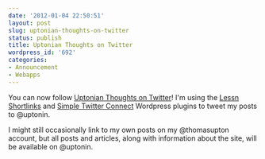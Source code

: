 ```yaml
---
date: '2012-01-04 22:50:51'
layout: post
slug: uptonian-thoughts-on-twitter
status: publish
title: Uptonian Thoughts on Twitter
wordpress_id: '692'
categories:
- Announcement
- Webapps
---
```


You can now follow [Uptonian Thoughts on Twitter][uptonin-twitter]! I'm using the [Lessn Shortlinks][lessn-shortlinks] and [Simple Twitter Connect][stc] Wordpress plugins to tweet my posts to @uptonin.

[uptonin-twitter]: http://twitter.com/uptonin
[lessn-shortlinks]: http://somadesign.ca/2011/lessn-shortlinks-wordpress-plugin/
[stc]: http://ottopress.com/wordpress-plugins/simple-twitter-connect/

I might still occasionally link to my own posts on my @thomasupton account, but all posts and articles, along with information about the site, will be available on @uptonin.
